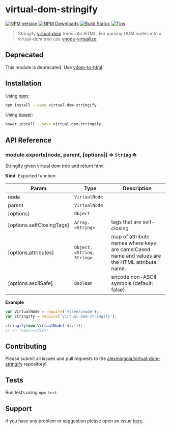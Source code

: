 # virtual-dom-stringify

[![NPM version](http://img.shields.io/npm/v/virtual-dom-stringify.svg?style=flat)](https://npmjs.org/package/virtual-dom-stringify) [![NPM Downloads](https://img.shields.io/npm/dm/virtual-dom-stringify.svg?style=flat)](https://npmjs.org/package/virtual-dom-stringify) [![Build Status](http://img.shields.io/travis/alexmingoia/virtual-dom-stringify.svg?style=flat)](http://travis-ci.org/alexmingoia/virtual-dom-stringify) [![Tips](https://img.shields.io/gratipay/alexmingoia.svg?style=flat)](https://www.gratipay.com/alexmingoia/)

> Stringify [virtual-dom][0] trees into HTML. For parsing DOM nodes into a
virtual-dom tree use [vnode-virtualize][1].

## Deprecated

This module is deprecated. Use
[vdom-to-html](https://github.com/nthtran/vdom-to-html/).

## Installation

Using [npm](https://www.npmjs.org/):

```sh
npm install --save virtual-dom-stringify
```

Using [bower](http://bower.io/):

```sh
bower install --save virtual-dom-stringify
```

## API Reference
<a name="exp_module_virtual-dom-stringify--module.exports"></a>
### module.exports(node, parent, [options]) ⇒ <code>String</code> ⏏
Stringify given virtual dom tree and return html.

**Kind**: Exported function

| Param | Type | Description |
| --- | --- | --- |
| node | <code>VirtualNode</code> |  |
| parent | <code>VirtualNode</code> |  |
| [options] | <code>Object</code> |  |
| [options.selfClosingTags] | <code>Array.&lt;String&gt;</code> | tags that are self-closing |
| [options.attributes] | <code>Object.&lt;String, String&gt;</code> | map of attribute names where keys are camelCased name and values are the HTML attribute name. |
| [options.asciiSafe] | <code>Boolean</code> | encode non-ASCII symbols (default: false) |

**Example**
```javascript
var VirtualNode = require('vtree/vnode');
var stringify = require('virtual-dom-stringify');

stringify(new VirtualNode('div'));
// => "<div></div>"
```
## Contributing

Please submit all issues and pull requests to the [alexmingoia/virtual-dom-stringify](http://github.com/alexmingoia/virtual-dom-stringify) repository!

## Tests

Run tests using `npm test`.

## Support

If you have any problem or suggestion please open an issue [here](https://github.com/alexmingoia/virtual-dom-stringify/issues).

[0]: https://github.com/Matt-Esch/virtual-dom/
[1]: https://github.com/marcelklehr/vdom-virtualize/
